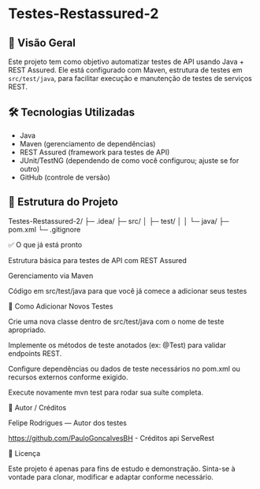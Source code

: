 # Testes-Restassured-2

## 🚀 Visão Geral  
Este projeto tem como objetivo automatizar testes de API usando Java + REST Assured. Ele está configurado com Maven, estrutura de testes em `src/test/java`, para facilitar execução e manutenção de testes de serviços REST.

## 🛠 Tecnologias Utilizadas  
- Java  
- Maven (gerenciamento de dependências)  
- REST Assured (framework para testes de API)  
- JUnit/TestNG (dependendo de como você configurou; ajuste se for outro)  
- GitHub (controle de versão)  

## 📁 Estrutura do Projeto  
Testes-Restassured-2/
├─ .idea/
├─ src/
│ ├─ test/
│ │ └─ java/
├─ pom.xml
└─ .gitignore

✅ O que já está pronto

Estrutura básica para testes de API com REST Assured

Gerenciamento via Maven

Código em src/test/java para que você já comece a adicionar seus testes

🧪 Como Adicionar Novos Testes

Crie uma nova classe dentro de src/test/java com o nome de teste apropriado.

Implemente os métodos de teste anotados (ex: @Test) para validar endpoints REST.

Configure dependências ou dados de teste necessários no pom.xml ou recursos externos conforme exigido.

Execute novamente mvn test para rodar sua suíte completa.

👤 Autor / Créditos

Felipe Rodrigues — Autor dos testes

https://github.com/PauloGoncalvesBH - Créditos api ServeRest


📄 Licença

Este projeto é apenas para fins de estudo e demonstração. Sinta-se à vontade para clonar, modificar e adaptar conforme necessário.

   
